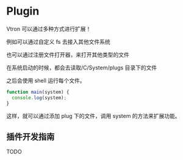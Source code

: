 # Plugin

Vtron 可以通过多种方式进行扩展！

例如可以通过自定义 fs 去接入其他文件系统

也可以通过注册文件打开器，来打开其他类型的文件

在系统启动的时候，都会去读取/C/System/plugs 目录下的文件

之后会使用 shell 运行每个文件。

```js
function main(system) {
  console.log(system);
}
```

这样，就可以通过添加 plug 下的文件，调用 system 的方法来扩展功能。

## 插件开发指南

TODO
